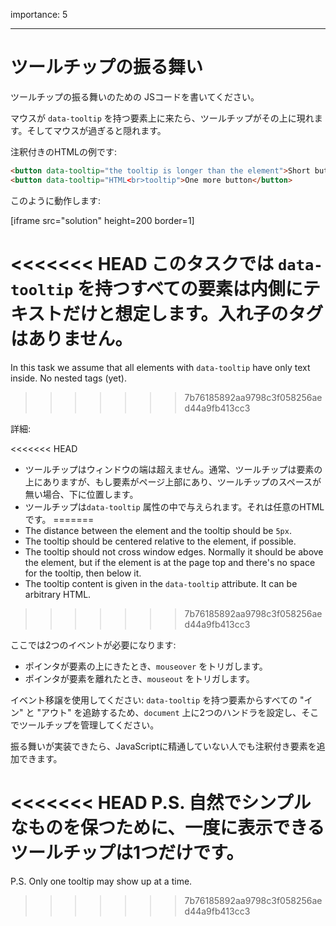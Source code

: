 importance: 5

---

# ツールチップの振る舞い

ツールチップの振る舞いのための JSコードを書いてください。

マウスが `data-tooltip` を持つ要素上に来たら、ツールチップがその上に現れます。そしてマウスが過ぎると隠れます。


注釈付きのHTMLの例です:
```html
<button data-tooltip="the tooltip is longer than the element">Short button</button>
<button data-tooltip="HTML<br>tooltip">One more button</button>
```

このように動作します:

[iframe src="solution" height=200 border=1]

<<<<<<< HEAD
このタスクでは `data-tooltip` を持つすべての要素は内側にテキストだけと想定します。入れ子のタグはありません。
=======
In this task we assume that all elements with `data-tooltip` have only text inside. No nested tags (yet).
>>>>>>> 7b76185892aa9798c3f058256aed44a9fb413cc3

詳細:

<<<<<<< HEAD
- ツールチップはウィンドウの端は超えません。通常、ツールチップは要素の上にありますが、もし要素がページ上部にあり、ツールチップのスペースが無い場合、下に位置します。
- ツールチップは`data-tooltip` 属性の中で与えられます。それは任意のHTMLです。
=======
- The distance between the element and the tooltip should be `5px`.
- The tooltip should be centered relative to the element, if possible.
- The tooltip should not cross window edges. Normally it should be above the element, but if the element is at the page top and there's no space for the tooltip, then below it.
- The tooltip content is given in the `data-tooltip` attribute. It can be arbitrary HTML.
>>>>>>> 7b76185892aa9798c3f058256aed44a9fb413cc3

ここでは2つのイベントが必要になります:
- ポインタが要素の上にきたとき、`mouseover` をトリガします。
- ポインタが要素を離れたとき、`mouseout` をトリガします。

イベント移譲を使用してください: `data-tooltip` を持つ要素からすべての "イン" と "アウト" を追跡するため、`document` 上に2つのハンドラを設定し、そこでツールチップを管理してください。

振る舞いが実装できたら、JavaScriptに精通していない人でも注釈付き要素を追加できます。

<<<<<<< HEAD
P.S. 自然でシンプルなものを保つために、一度に表示できるツールチップは1つだけです。
=======
P.S. Only one tooltip may show up at a time.
>>>>>>> 7b76185892aa9798c3f058256aed44a9fb413cc3
